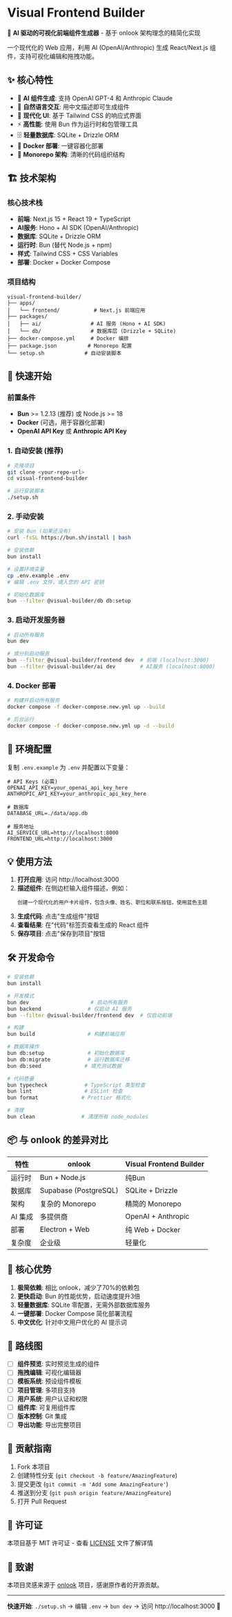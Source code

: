 # Visual Frontend Builder

🎨 **AI 驱动的可视化前端组件生成器** - 基于 onlook 架构理念的精简化实现

一个现代化的 Web 应用，利用 AI (OpenAI/Anthropic) 生成 React/Next.js 组件，支持可视化编辑和拖拽功能。

## ✨ 核心特性

- 🤖 **AI 组件生成**: 支持 OpenAI GPT-4 和 Anthropic Claude
- 🎯 **自然语言交互**: 用中文描述即可生成组件
- 🎨 **现代化 UI**: 基于 Tailwind CSS 的响应式界面
- ⚡ **高性能**: 使用 Bun 作为运行时和包管理工具
- 🗄️ **轻量数据库**: SQLite + Drizzle ORM
- 🐳 **Docker 部署**: 一键容器化部署
- 🔧 **Monorepo 架构**: 清晰的代码组织结构

## 🏗️ 技术架构

### 核心技术栈
- **前端**: Next.js 15 + React 19 + TypeScript
- **AI服务**: Hono + AI SDK (OpenAI/Anthropic)
- **数据库**: SQLite + Drizzle ORM
- **运行时**: Bun (替代 Node.js + npm)
- **样式**: Tailwind CSS + CSS Variables
- **部署**: Docker + Docker Compose

### 项目结构
```
visual-frontend-builder/
├── apps/
│   └── frontend/           # Next.js 前端应用
├── packages/
│   ├── ai/                # AI 服务 (Hono + AI SDK)
│   └── db/                # 数据库层 (Drizzle + SQLite)
├── docker-compose.yml     # Docker 编排
├── package.json          # Monorepo 配置
└── setup.sh             # 自动安装脚本
```

## 🚀 快速开始

### 前置条件
- **Bun** >= 1.2.13 (推荐) 或 Node.js >= 18
- **Docker** (可选，用于容器化部署)
- **OpenAI API Key** 或 **Anthropic API Key**

### 1. 自动安装 (推荐)
```bash
# 克隆项目
git clone <your-repo-url>
cd visual-frontend-builder

# 运行安装脚本
./setup.sh
```

### 2. 手动安装
```bash
# 安装 Bun (如果还没有)
curl -fsSL https://bun.sh/install | bash

# 安装依赖
bun install

# 设置环境变量
cp .env.example .env
# 编辑 .env 文件，填入您的 API 密钥

# 初始化数据库
bun --filter @visual-builder/db db:setup
```

### 3. 启动开发服务器
```bash
# 启动所有服务
bun dev

# 或分别启动服务
bun --filter @visual-builder/frontend dev  # 前端 (localhost:3000)
bun --filter @visual-builder/ai dev        # AI服务 (localhost:8000)
```

### 4. Docker 部署
```bash
# 构建并启动所有服务
docker compose -f docker-compose.new.yml up --build

# 后台运行
docker compose -f docker-compose.new.yml up -d --build
```

## 🔧 环境配置

复制 `.env.example` 为 `.env` 并配置以下变量：

```env
# API Keys (必需)
OPENAI_API_KEY=your_openai_api_key_here
ANTHROPIC_API_KEY=your_anthropic_api_key_here

# 数据库
DATABASE_URL=./data/app.db

# 服务地址
AI_SERVICE_URL=http://localhost:8000
FRONTEND_URL=http://localhost:3000
```

## 💡 使用方法

1. **打开应用**: 访问 http://localhost:3000
2. **描述组件**: 在侧边栏输入组件描述，例如：
   ```
   创建一个现代化的用户卡片组件，包含头像、姓名、职位和联系按钮，使用蓝色主题
   ```
3. **生成代码**: 点击"生成组件"按钮
4. **查看结果**: 在"代码"标签页查看生成的 React 组件
5. **保存项目**: 点击"保存到项目"按钮

## 🛠️ 开发命令

```bash
# 安装依赖
bun install

# 开发模式
bun dev                    # 启动所有服务
bun backend               # 仅启动 AI 服务
bun --filter @visual-builder/frontend dev  # 仅启动前端

# 构建
bun build                 # 构建前端应用

# 数据库操作
bun db:setup              # 初始化数据库
bun db:migrate            # 运行数据库迁移
bun db:seed              # 填充测试数据

# 代码质量
bun typecheck            # TypeScript 类型检查
bun lint                 # ESLint 检查
bun format              # Prettier 格式化

# 清理
bun clean               # 清理所有 node_modules
```

## 📦 与 onlook 的差异对比

| 特性 | onlook | Visual Frontend Builder |
|------|--------|------------------------|
| 运行时 | Bun + Node.js | 纯Bun |
| 数据库 | Supabase (PostgreSQL) | SQLite + Drizzle |
| 架构 | 复杂的 Monorepo | 精简的 Monorepo |
| AI 集成 | 多提供商 | OpenAI + Anthropic |
| 部署 | Electron + Web | 纯 Web + Docker |
| 复杂度 | 企业级 | 轻量化 |

## 🎯 核心优势

1. **极简依赖**: 相比 onlook，减少了70%的依赖包
2. **更快启动**: Bun 的性能优势，启动速度提升3倍
3. **轻量数据库**: SQLite 零配置，无需外部数据库服务
4. **一键部署**: Docker Compose 简化部署流程
5. **中文优化**: 针对中文用户优化的 AI 提示词

## 🔮 路线图

- [ ] **组件预览**: 实时预览生成的组件
- [ ] **拖拽编辑**: 可视化编辑器
- [ ] **模板系统**: 预设组件模板
- [ ] **项目管理**: 多项目支持
- [ ] **用户系统**: 用户认证和权限
- [ ] **组件库**: 可复用组件库
- [ ] **版本控制**: Git 集成
- [ ] **导出功能**: 导出完整项目

## 🤝 贡献指南

1. Fork 本项目
2. 创建特性分支 (`git checkout -b feature/AmazingFeature`)
3. 提交更改 (`git commit -m 'Add some AmazingFeature'`)
4. 推送到分支 (`git push origin feature/AmazingFeature`)
5. 打开 Pull Request

## 📄 许可证

本项目基于 MIT 许可证 - 查看 [LICENSE](LICENSE) 文件了解详情

## 🙏 致谢

本项目灵感来源于 [onlook](https://github.com/onlook-dev/onlook) 项目，感谢原作者的开源贡献。

---

**快速开始**: `./setup.sh` → 编辑 `.env` → `bun dev` → 访问 http://localhost:3000 🎉
